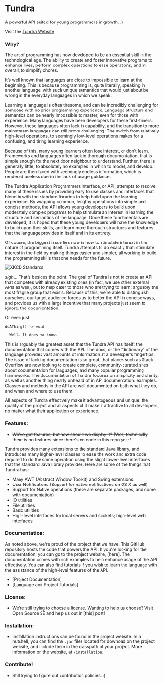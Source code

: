 # Tundra
A powerful API suited for young programmers in growth. :)

<!-- Include a link to the Arctic Lights website (arcticlights.ca) -->


<!-- Include a link to the Tundra website (tundra.arcticlights.ca) -->
Visit the [Tundra Website](http://arctic-lights.github.io/Tundra)

<!-- Include some quick widget stats, like downloads and views -->

### Why?

The art of programming has now developed to be an essential skill in the technological age. The ability to create and foster innovative programs to enhance lives, perform complex operations to ease operations, and in overall, to simplify chores.

It’s well known that languages are close to impossible to learn at the beginning. This is because programming is, quite literally, speaking in another language, with such unique semantics that would just about be wrong in the everyday languages in which we speak.

Learning a language is often tiresome, and can be incredibly challenging for someone with no prior programming experience. Language structure and semantics can be nearly impossible to master, even for those with experience. Many languages have been developers for these first-timers. However, these languages often lack in capability, and the transition to more mainstream languages can still prove challenging. The switch from relatively high-level operations, to seemingly low-level operations makes for a confusing, and tiring learning experience.

Because of this, many young learners often lose interest, or don’t learn. Frameworks and languages often lack in thorough documentation, that is simple enough for the next door neighbour to understand. Further, there is generally little, to absolutely no examples in which to model, and develop. People are then faced with seemingly endless information, which is rendered useless due to the lack of usage guidance.

The Tundra Application Programmers Interface, or API, attempts to resolve many of these issues by providing easy to use classes and interfaces that blend in with the standard libraries to help build upon the learning experience. By wrapping common, lengthy operations into simple and concise methods, the API allows young developers to build upon moderately complex programs to help stimulate an interest in learning the structure and semantics of the language. Once these fundamentals are developed, it is hoped that these young developers will have the knowledge to build upon their skills, and learn more thorough structures and features that the language provides in itself and in its entirety.

Of course, the biggest issue lies now in how to stimulate interest in the nature of programming itself. Tundra attempts to do exactly that: stimulate interest in the field by making things easier and simpler, all working to build the programming skills that one needs for the future.

![XKCD Standards](http://imgs.xkcd.com/comics/standards.png)

*sigh*... That’s besides the point. The goal of Tundra is not to create an API that competes with already existing ones (in fact, we use other external APIs as well), but to help cater to those who are trying to learn: arguably the most fragile group that exists. Because of this, we’re able to distinguish ourselves, our target audience forces us to better the API in concise ways, and provides us with a large incentive that many projects just seem to ignore: the documentation.

Or even just:

    doAThing() -> void

      Well… It does ya know. 


This is arguably the greatest asset that the Tundra API has itself: the documentation that comes with the API. The docs, or the “dictionary” of the language provides vast amounts of information at a developer’s fingertips. The issue of lacking documentation is so great, that places such as Stack Overflow are now looking to create complete, community-curated sites about documentation for languages, and many popular programming frameworks. The documentation of Tundra focuses on simplicity and clarity, as well as another thing nearly unheard of in API documentation: examples. Classes and methods in the API are well documented on both what they do, and when and where to use them.

All aspects of Tundra effectively make it advantageous and unique: the quality of the project and all aspects of it make it attractive to all developers, no matter what their application or experience. 

### Features:

- <strike>We've got features, but how should we display it? (Well, technically there is no features since there's no code in this repo yet :/</strike>

Tundra provides many extensions to the standard Java library, and introduces many higher-level classes to ease the work and extra code required to do the same operation using the slight lower-level interfaces that the standard Java library provides. Here are some of the things that Tundra has:

- Many AWT (Abstract Window Toolkit) and Swing extensions.
- User Notifications (Support for native notifications on OS X as well)
- Support for Native operations (these are separate packages, and come with documentation)
- IO utilities
- File utilities
- Basic utilities
- High-level interfaces for local servers and sockets; high-level web interfaces

### Documentation:

As noted above, we're proud of the project that we have. This GitHub repository hosts the code that powers the API. If you're looking for the documentation, you can go to the project website, [here]. The documentation comes with rich examples to help enhance usage of the API effectively. You can also find tutorials if you wish to learn the language with the assistance of the high-level features of the API.

- [Project Documentation]
- [Language and Project Tutorials]

### License:

- We're still trying to choose a license. Wanting to help us choose? Visit Open Source SE and help us out in [this] post!

### Installation:

- Installation instructions can be found in the project website. In a nutshell, you can find the `.jar` files located for downoad on the project website, and include them in the classpath of your project. More information on the website, at `/installation`.

### Contribute!

- Still trying to figure out contribution policies. :)
